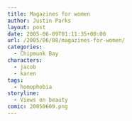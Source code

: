 ```yaml
---
title: Magazines for women
author: Justin Parks
layout: post
date: 2005-06-09T01:11:35+00:00
url: /2005/06/08/magazines-for-women/
categories:
  - Chipmunk Bay
characters:
  - jacob
  - karen
tags:
  - homophobia  
storyline:
  - Views on beauty
comic: 20050609.png
---
```

